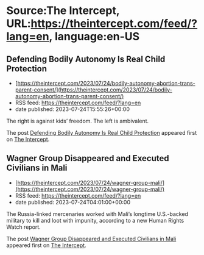 # Source:The Intercept, URL:https://theintercept.com/feed/?lang=en, language:en-US

## Defending Bodily Autonomy Is Real Child Protection
 - [https://theintercept.com/2023/07/24/bodily-autonomy-abortion-trans-parent-consent/](https://theintercept.com/2023/07/24/bodily-autonomy-abortion-trans-parent-consent/)
 - RSS feed: https://theintercept.com/feed/?lang=en
 - date published: 2023-07-24T15:55:26+00:00

<p>The right is against kids’ freedom. The left is ambivalent.</p>
<p>The post <a href="https://theintercept.com/2023/07/24/bodily-autonomy-abortion-trans-parent-consent/" rel="nofollow">Defending Bodily Autonomy Is Real Child Protection</a> appeared first on <a href="https://theintercept.com" rel="nofollow">The Intercept</a>.</p>

## Wagner Group Disappeared and Executed Civilians in Mali
 - [https://theintercept.com/2023/07/24/wagner-group-mali/](https://theintercept.com/2023/07/24/wagner-group-mali/)
 - RSS feed: https://theintercept.com/feed/?lang=en
 - date published: 2023-07-24T04:01:00+00:00

<p>The Russia-linked mercenaries worked with Mali’s longtime U.S.-backed military to kill and loot with impunity, according to a new Human Rights Watch report.</p>
<p>The post <a href="https://theintercept.com/2023/07/24/wagner-group-mali/" rel="nofollow">Wagner Group Disappeared and Executed Civilians in Mali</a> appeared first on <a href="https://theintercept.com" rel="nofollow">The Intercept</a>.</p>

